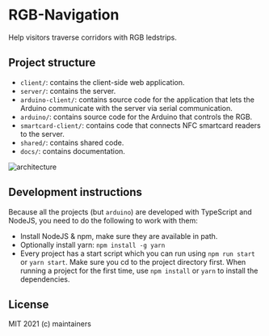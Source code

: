 # RGB-Navigation

Help visitors traverse corridors with RGB ledstrips.

## Project structure

-   `client/`: contains the client-side web application.
-   `server/`: contains the server.
-   `arduino-client/`: contains source code for the application that lets the Arduino communicate with the server via serial communication.
-   `arduino/`: contains source code for the Arduino that controls the RGB.
-   `smartcard-client/`: contains code that connects NFC smartcard readers to the server.
-   `shared/`: contains shared code.
-   `docs/`: contains documentation.

![architecture](https://git.ikdoeict.be/stijn.rogiest/rgb-navigation/-/raw/master/docs/architecture.png)

## Development instructions

Because all the projects (but `arduino`) are developed with TypeScript and NodeJS, you need to do the following to work with them:

-   Install NodeJS & npm, make sure they are available in path.
-   Optionally install yarn: `npm install -g yarn`
-   Every project has a start script which you can run using `npm run start` or `yarn start`. Make sure you cd to the project directory first. When running a project for the first time, use `npm install` or `yarn` to install the dependencies.

## License

MIT 2021 (c) maintainers
